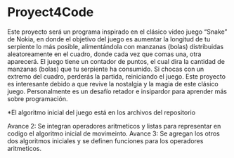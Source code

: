 # Proyect4Code
Este proyecto será un programa inspirado en el clásico video juego “Snake” de Nokia, en donde el objetivo del juego es aumentar la longitud de tu serpiente lo más posible, alimentándola con manzanas (bolas) distribuidas aleatoreamente en el cuadro, donde cada vez que comas una, otra aparecerá.
El juego tiene un contador de puntos, el cual dira la cantidad de manzanas (bolas) que tu serpiente ha consumido. Si chocas con un extremo del cuadro, perderás la partida, reiniciando el juego.
Este proyecto es interesante debido a que revive la nostalgia y la magia de este clásico juego. 
Personalmente es un desafío retador e insipardor para aprender más sobre programación.

*El algoritmo inicial del juego está en los archivos del repositorio

Avance 2: Se integran operadores aritmeticos y listas para representar en codigo el algoritmo inicial de movimeinto.
Avance 3: Se agregan los otros dos algoritmos iniciales y se definen funciones para los operadores aritmeticos.
